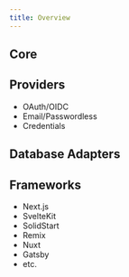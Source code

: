 ```yaml
---
title: Overview
---
```


## Core

## Providers

- OAuth/OIDC
- Email/Passwordless
- Credentials

## Database Adapters

## Frameworks

- Next.js
- SvelteKit
- SolidStart
- Remix
- Nuxt
- Gatsby
- etc.
